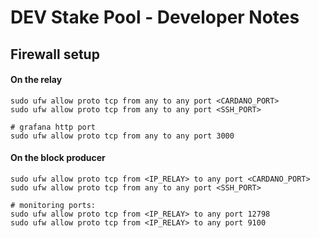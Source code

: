 # DEV Stake Pool - Developer Notes

## Firewall setup
#### On the relay
	sudo ufw allow proto tcp from any to any port <CARDANO_PORT>
	sudo ufw allow proto tcp from any to any port <SSH_PORT>
	
	# grafana http port
	sudo ufw allow proto tcp from any to any port 3000
#### On the block producer
	sudo ufw allow proto tcp from <IP_RELAY> to any port <CARDANO_PORT>
	sudo ufw allow proto tcp from any to any port <SSH_PORT>
	
	# monitoring ports:
	sudo ufw allow proto tcp from <IP_RELAY> to any port 12798
	sudo ufw allow proto tcp from <IP_RELAY> to any port 9100

